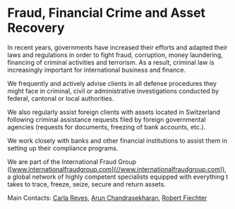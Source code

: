 # Fraud, Financial Crime and Asset Recovery

In recent years, governments have increased their efforts and adapted their laws and regulations in order to fight fraud, corruption, money laundering, financing of criminal activities and terrorism. As a result, criminal law is increasingly important for international business and finance.

We frequently and actively advise clients in all defense procedures they might face in criminal, civil or administrative investigations conducted by federal, cantonal or local authorities.

We also regularly assist foreign clients with assets located in Switzerland following criminal assistance requests filed by foreign governmental agencies (requests for documents, freezing of bank accounts, etc.).

We work closely with banks and other financial institutions to assist them in setting up their compliance programs.

We are part of the International Fraud Group ([www.internationalfraudgroup.com](//www.internationalfraudgroup.com)), a global network of highly competent specialists equipped with everything t takes to trace, freeze, seize, secure and return assets.

Main Contacts: [Carla Reyes](/en/team/cr), [Arun Chandrasekharan](/en/team/ac), [Robert Fiechter](/en/team/rf)
